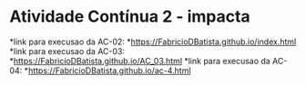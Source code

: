 # Atividade Contínua 2 - impacta
*link para execusao da AC-02:
*https://FabricioDBatista.github.io/index.html
*link para execusao da AC-03:
*https://FabricioDBatista.github.io/AC_03.html
*link para execusao da AC-04:
*https://FabricioDBatista.github.io/ac-4.html


